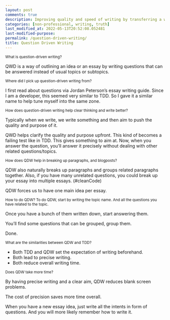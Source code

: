 ```yaml
---
layout: post
comments: true
description: Improving quality and speed of writing by transferring a well-known software development practice.
categories: [non-professional, writing, truth]
last_modified_at: 2022-05-13T20:52:08.052481
last-modified-purpose:
permalink: /question-driven-writing/
title: Question Driven Writing
---
```


<sub>What is question-driven writing?

QWD is a way of outlining an idea or an essay by writing questions that can be answered instead of usual topics or subtopics.

<sub>Where did I pick up question-driven writing from?

I first read about questions via Jordan Peterson’s essay writing guide. Since I am a developer, this seemed very similar to TDD. So I gave it a similar name to help tune myself into the same zone.

<sub>How does question-driven writing help clear thinking and write better?

Typically when we write, we write something and then aim to push the quality and purpose of it.

QWD helps clarify the quality and purpose upfront. This kind of becomes a failing test like in TDD. This gives something to aim at. Now, when you answer the question, you’ll answer it precisely without dealing with other related questions/topics.

<sub>How does QDW help in breaking up paragraphs, and blogposts?

QDW also naturally breaks up paragraphs and groups related paragraphs together. Also, if you have many unrelated questions, you could break up your essay into multiple essays. (#cleanCode)

QDW forces us to have one main idea per essay.

<sub>How to do QDW?
To do QDW, start by writing the topic name. And all the questions you have related to the topic. 

Once you have a bunch of them written down, start answering them. 

You’ll find some questions that can be grouped, group them.

Done.

<sub> What are the similarities between QDW and TDD?

- Both TDD and QDW set the expectation of writing beforehand.
- Both lead to precise writing.
- Both reduce overall writing time.

<sub>Does QDW take more time?

By having precise writing and a clear aim, QDW reduces blank screen problems.

The cost of precision saves more time overall.

When you have a new essay idea, just write all the intents in form of questions. And you will more likely remember how to write it.